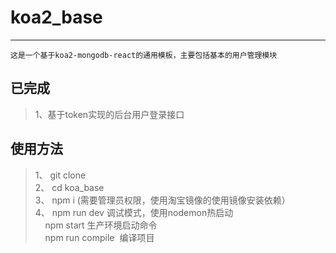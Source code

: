 # koa2_base
---
    这是一个基于koa2-mongodb-react的通用模板，主要包括基本的用户管理模块

## 已完成

> 1、基于token实现的后台用户登录接口

## 使用方法
> 1、 git clone <br>
> 2、 cd koa_base <br>
> 3、 npm i (需要管理员权限，使用淘宝镜像的使用镜像安装依赖）<br>
> 4、 npm run dev 调试模式，使用nodemon热启动 <br>
>       npm start 生产环境启动命令 <br>
>       npm run compile  编译项目 <br>
